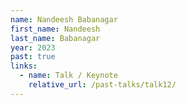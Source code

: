 ```yaml
---
name: Nandeesh Babanagar
first_name: Nandeesh
last_name: Babanagar
year: 2023
past: true
links:
  - name: Talk / Keynote
    relative_url: /past-talks/talk12/
---
```

